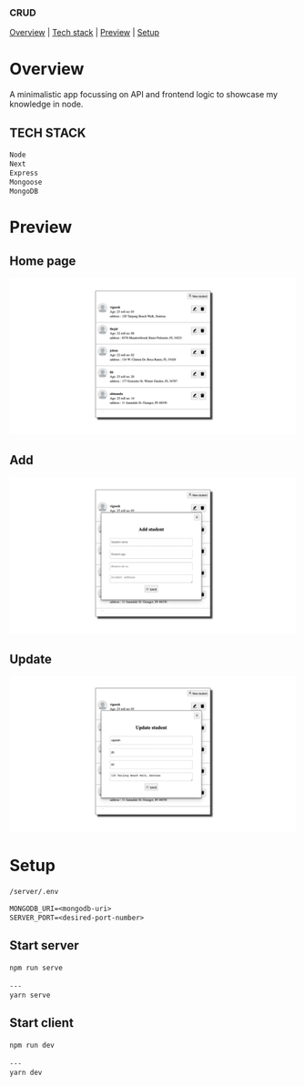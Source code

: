 ### CRUD

<div>
<a href="#overview">Overview</a> | <a href="#tech_stack">Tech stack</a> |  <a href="#preview">Preview</a> |  <a href="#setup">Setup</a>
</div>

# Overview

<div id="overview"></div>

A minimalistic app focussing on API and frontend logic to showcase my knowledge in node.

## TECH STACK

<div id="tech_stack"></div>
  
```
Node 
Next
Express
Mongoose
MongoDB
```

# Preview

<div id="preview"></div>

## Home page

<img src="./preview/main.png"/>

## Add

<img src="./preview/add.png"/>

## Update

<img src="./preview/update.png"/>


# Setup

`/server/.env`

```
MONGODB_URI=<mongodb-uri>
SERVER_PORT=<desired-port-number>
```

## Start server

```
npm run serve

---
yarn serve

```

## Start client

```
npm run dev

---
yarn dev

```
